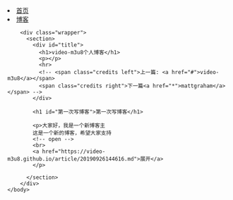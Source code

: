 <html>
	<head>
		<title>测试v0.0.0.1</title>
		<meta http-equiv="Content-Type" content="text/html; charset=UTF-8">
	</head>
	<body>
		<div id="header">
	        <nav>
	          <li class="fork"><a href="https://video-m3u8.github.io">首页</a></li>
	          <li class="fork"><a href="https://video-m3u8.github.io">博客</a></li>
	        </nav>
	     </div>
		<!-- end header -->

		<div class="wrapper">
	      <section>
	        <div id="title">
	          <h1>video-m3u8个人博客</h1>
	          <p></p>
	          <hr>
	          <!-- <span class="credits left">上一篇: <a href="#">video-m3u8</a></span>
	          <span class="credits right">下一篇<a href="*">mattgraham</a></span> -->
	        </div>

	        <h1 id="第一次写博客">第一次写博客</h1>

			<p>大家好，我是一个新博客主
			这是一个新的博客，希望大家支持
			<!-- open -->
			<br>
			<a href="https://video-m3u8.github.io/article/20190926144616.md">展开</a>
			</p>

	      </section>
	    </div>
	</body>
</html>



